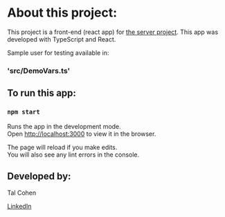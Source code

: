 # About this project: 

This project is a front-end (react app) for <a href="https://github.com/talco318/my-project-app-serve">the server project</a>.
This app was developed with TypeScript and React. 

Sample user for testing available in:
### 'src/DemoVars.ts'

## To run this app:

### `npm start`
Runs the app in the development mode.\
Open [http://localhost:3000](http://localhost:3000) to view it in the browser.

The page will reload if you make edits.\
You will also see any lint errors in the console.

## Developed by:

Tal Cohen

<a href="https://www.linkedin.com/in/talco318/" target="_blank">LinkedIn</a>
